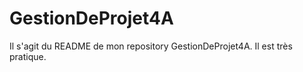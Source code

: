 # GestionDeProjet4A

Il s'agit du README de mon repository GestionDeProjet4A.
Il est très pratique.
